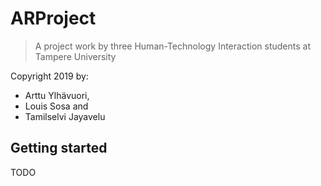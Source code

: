 # ARProject

> A project work by three Human-Technology Interaction students at Tampere University

Copyright 2019 by:

- Arttu Ylhävuori,
- Louis Sosa and
- Tamilselvi Jayavelu

## Getting started

TODO

